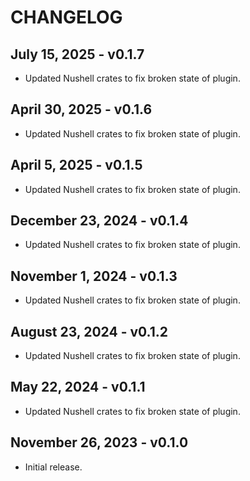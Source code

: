 # CHANGELOG

## July 15, 2025 - v0.1.7

- Updated Nushell crates to fix broken state of plugin.

## April 30, 2025 - v0.1.6

- Updated Nushell crates to fix broken state of plugin.

## April 5, 2025 - v0.1.5

- Updated Nushell crates to fix broken state of plugin.

## December 23, 2024 - v0.1.4

- Updated Nushell crates to fix broken state of plugin.

## November 1, 2024 - v0.1.3

- Updated Nushell crates to fix broken state of plugin.

## August 23, 2024 - v0.1.2

- Updated Nushell crates to fix broken state of plugin.

## May 22, 2024 - v0.1.1

- Updated Nushell crates to fix broken state of plugin.

## November 26, 2023 - v0.1.0

- Initial release.
